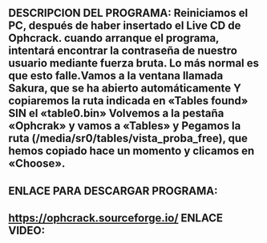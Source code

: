 DESCRIPCION DEL PROGRAMA:  Reiniciamos el PC, después de haber insertado el Live CD de Ophcrack. cuando arranque el programa, intentará encontrar la contraseña de nuestro usuario mediante fuerza bruta. Lo más normal es que esto falle.Vamos a la ventana llamada Sakura, que se ha abierto automáticamente Y copiaremos la ruta indicada en «Tables found» SIN el «table0.bin»  Volvemos a la pestaña «Ophcrak» y vamos a «Tables»  y  Pegamos la ruta (/media/sr0/tables/vista_proba_free), que hemos copiado hace un momento  y clicamos en «Choose».
-

ENLACE PARA DESCARGAR PROGRAMA: 
-   
https://ophcrack.sourceforge.io/
ENLACE VIDEO: 
- 
